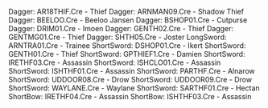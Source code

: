 Dagger: AR18THIF.Cre - Thief
Dagger: ARNMAN09.Cre - Shadow Thief
Dagger: BEELOO.Cre - Beeloo Jansen
Dagger: BSHOP01.Cre - Cutpurse
Dagger: DRIM01.Cre - Imoen
Dagger: GENTH02.Cre - Thief
Dagger: GENTMG01.Cre - Thief
Dagger: SHTH05.Cre - Joster
LongSword: ARNTRA01.Cre - Trainee
ShortSword: DSHOP01.Cre - Ikert
ShortSword: GENTH01.Cre - Thief
ShortSword: GPTHIEF1.Cre - Damien
ShortSword: IRETHF03.Cre - Assassin
ShortSword: ISHCLO01.Cre - Assassin
ShortSword: ISHTHF01.Cre - Assassin
ShortSword: PARTHF.Cre - Alnarow
ShortSword: UDDOOR08.Cre - Drow
ShortSword: UDDOOR09.Cre - Drow
ShortSword: WAYLANE.Cre - Waylane
ShortSword: SARTHF01.Cre - Hectan
ShortBow: IRETHF04.Cre - Assassin
ShortBow: ISHTHF03.Cre - Assassin
